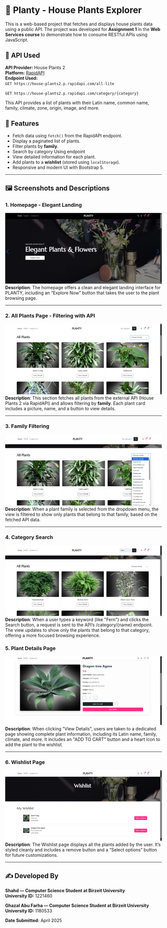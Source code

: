 # 🌿 Planty - House Plants Explorer

This is a web-based project that fetches and displays house plants data using a public API. The project was developed for **Assignment 1** in the **Web Services course** to demonstrate how to consume RESTful APIs using JavaScript.

## 📌 API Used

**API Provider:** House Plants 2  
**Platform:** [RapidAPI](https://rapidapi.com/mnai01/api/house-plants2)  
**Endpoint Used:**  
`GET https://house-plants2.p.rapidapi.com/all-lite`

`GET https://house-plants2.p.rapidapi.com/category/{category}`


This API provides a list of plants with their Latin name, common name, family, climate, zone, origin, image, and more.

## 🧪 Features

- Fetch data using `fetch()` from the RapidAPI endpoint.
- Display a paginated list of plants.
- Filter plants by **family**.
- Search by category Using endpoint
- View detailed information for each plant.
- Add plants to a **wishlist** (stored using `localStorage`).
- Responsive and modern UI with Bootstrap 5.

---

## 🖼️ Screenshots and Descriptions

### 1. Homepage - Elegant Landing  
![Homepage](./assets/img/s1.png)  
**Description**: The homepage offers a clean and elegant landing interface for PLANTY, including an “Explore Now” button that takes the user to the plant browsing page.

---

### 2. All Plants Page - Filtering with API  
![All Plants](./assets/img/s7.png)  
**Description**: This section fetches all plants from the external API (House Plants 2 via RapidAPI) and allows filtering by **family**. Each plant card includes a picture, name, and a button to view details.

---

### 3. Family Filtering  
![Filtering](./assets/img/s8.png)  
**Description**: When a plant family is selected from the dropdown menu, the view is filtered to show only plants that belong to that family, based on the fetched API data.

---



### 4. Category Search
![Search](./assets/img/s9.png)
**Description**: When a user types a keyword (like "Fern") and clicks the Search button, a request is sent to the API’s /category/{name} endpoint. The view updates to show only the plants that belong to that category, offering a more focused browsing experience.



### 5. Plant Details Page  
![Plant Details](./assets/img/s4.png)  
**Description**: When clicking "View Details", users are taken to a dedicated page showing complete plant information, including its Latin name, family, climate, and more. It includes an "ADD TO CART" button and a heart icon to add the plant to the wishlist.

---

### 6. Wishlist Page  
![Wishlist](./assets/img/s5.png)  
**Description**: The Wishlist page displays all the plants added by the user. It’s styled cleanly and includes a remove button and a “Select options” button for future customizations.

---


## ✍️ Developed By

**Shahd — Computer Science Student at Birzeit University**  
**University ID:** 1221460

**Ghazal Abu Farha — Computer Science Student at Birzeit University**  
**University ID:** 1180533

**Date Submitted:** April 2025


